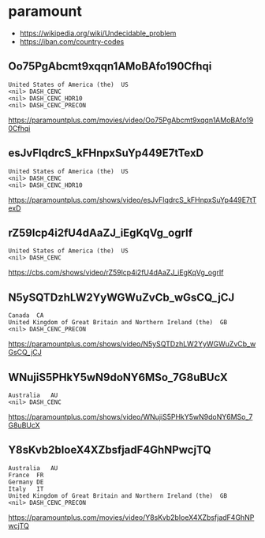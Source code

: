 # paramount

- <https://wikipedia.org/wiki/Undecidable_problem>
- https://iban.com/country-codes

## Oo75PgAbcmt9xqqn1AMoBAfo190Cfhqi

~~~
United States of America (the)	US
<nil> DASH_CENC
<nil> DASH_CENC_HDR10
<nil> DASH_CENC_PRECON
~~~

https://paramountplus.com/movies/video/Oo75PgAbcmt9xqqn1AMoBAfo190Cfhqi

## esJvFlqdrcS\_kFHnpxSuYp449E7tTexD

~~~
United States of America (the)	US
<nil> DASH_CENC
<nil> DASH_CENC_HDR10
~~~

<https://paramountplus.com/shows/video/esJvFlqdrcS_kFHnpxSuYp449E7tTexD>

## rZ59lcp4i2fU4dAaZJ\_iEgKqVg\_ogrIf

~~~
United States of America (the)	US
<nil> DASH_CENC
~~~

<https://cbs.com/shows/video/rZ59lcp4i2fU4dAaZJ_iEgKqVg_ogrIf>

## N5ySQTDzhLW2YyWGWuZvCb\_wGsCQ\_jCJ

~~~
Canada	CA
United Kingdom of Great Britain and Northern Ireland (the)	GB
<nil> DASH_CENC_PRECON
~~~

<https://paramountplus.com/shows/video/N5ySQTDzhLW2YyWGWuZvCb_wGsCQ_jCJ>

## WNujiS5PHkY5wN9doNY6MSo\_7G8uBUcX

~~~
Australia	AU
<nil> DASH_CENC
~~~

<https://paramountplus.com/shows/video/WNujiS5PHkY5wN9doNY6MSo_7G8uBUcX>

## Y8sKvb2bIoeX4XZbsfjadF4GhNPwcjTQ

~~~
Australia	AU
France	FR
Germany	DE
Italy	IT
United Kingdom of Great Britain and Northern Ireland (the)	GB
<nil> DASH_CENC_PRECON
~~~

https://paramountplus.com/movies/video/Y8sKvb2bIoeX4XZbsfjadF4GhNPwcjTQ
